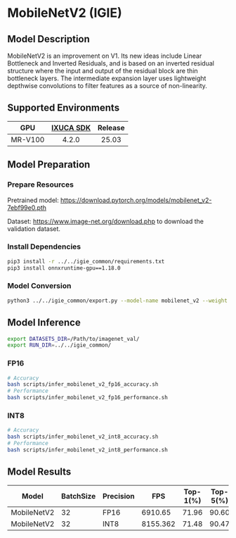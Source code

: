 # MobileNetV2 (IGIE)

## Model Description

MobileNetV2 is an improvement on V1. Its new ideas include Linear Bottleneck and Inverted Residuals, and is based on an inverted residual structure where the input and output of the residual block are thin bottleneck layers. The intermediate expansion layer uses lightweight depthwise convolutions to filter features as a source of non-linearity.

## Supported Environments

| GPU    | [IXUCA SDK](https://gitee.com/deep-spark/deepspark#%E5%A4%A9%E6%95%B0%E6%99%BA%E7%AE%97%E8%BD%AF%E4%BB%B6%E6%A0%88-ixuca) | Release |
| :----: | :----: | :----: |
| MR-V100 | 4.2.0     |  25.03  |

## Model Preparation

### Prepare Resources

Pretrained model: <https://download.pytorch.org/models/mobilenet_v2-7ebf99e0.pth>

Dataset: <https://www.image-net.org/download.php> to download the validation dataset.

### Install Dependencies

```bash
pip3 install -r ../../igie_common/requirements.txt
pip3 install onnxruntime-gpu==1.18.0
```

### Model Conversion

```bash
python3 ../../igie_common/export.py --model-name mobilenet_v2 --weight mobilenet_v2-7ebf99e0.pth --output mobilenet_v2.onnx
```

## Model Inference

```bash
export DATASETS_DIR=/Path/to/imagenet_val/
export RUN_DIR=../../igie_common/
```

### FP16

```bash
# Accuracy
bash scripts/infer_mobilenet_v2_fp16_accuracy.sh
# Performance
bash scripts/infer_mobilenet_v2_fp16_performance.sh
```

### INT8

```bash
# Accuracy
bash scripts/infer_mobilenet_v2_int8_accuracy.sh
# Performance
bash scripts/infer_mobilenet_v2_int8_performance.sh
```

## Model Results

| Model       | BatchSize | Precision | FPS      | Top-1(%) | Top-5(%) |
|-------------|-----------|-----------|----------|----------|----------|
| MobileNetV2 | 32        | FP16      | 6910.65  | 71.96    | 90.60    |
| MobileNetV2 | 32        | INT8      | 8155.362 | 71.48    | 90.47    |
